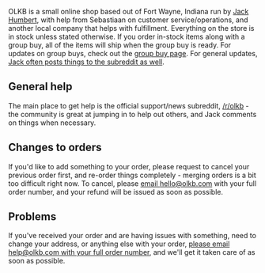 OLKB is a small online shop based out of Fort Wayne, Indiana run by [Jack Humbert](https://jackhumbert.com), with help from Sebastiaan on customer service/operations, and another local company that helps with fulfillment. Everything on the store is in stock unless stated otherwise. If you order in-stock items along with a group buy, all of the items will ship when the group buy is ready. For updates on group buys, check out the [group buy page](https://olkb.com/group-buys). For general updates, [Jack often posts things to the subreddit as well](https://www.reddit.com/r/olkb/search?q=Update+author%3Ajackhumbert&sort=new&restrict_sr=on&t=all).

## General help

The main place to get help is the official support/news subreddit, [/r/olkb](http://reddit.com/r/olkb) - the community is great at jumping in to help out others, and Jack comments on things when necessary.

## Changes to orders

If you'd like to add something to your order, please request to cancel your previous order first, and re-order things completely - merging orders is a bit too difficult right now. To cancel, please [email hello@olkb.com](mailto:hello@olkb.com) with your full order number, and your refund will be issued as soon as possible.

## Problems

If you've received your order and are having issues with something, need to change your address, or anything else with your order, [please email help@olkb.com with your full order number](mailto:help@olkb.com), and we'll get it taken care of as soon as possible.
